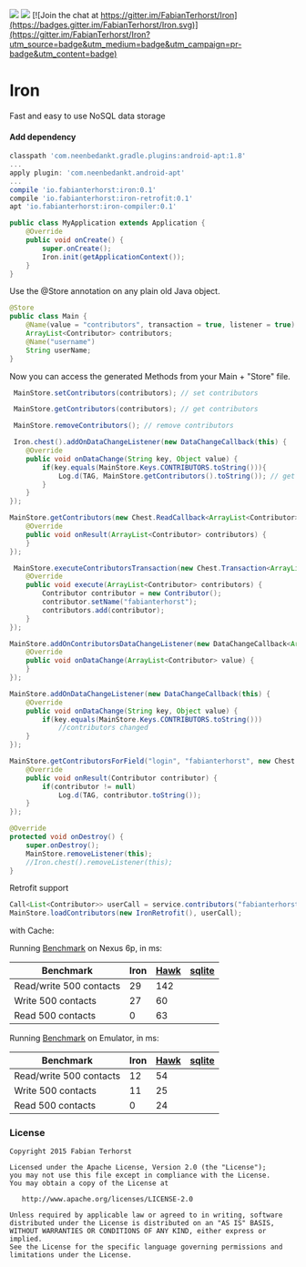 <img src="https://img.shields.io/badge/Methods and size-core: 198 | deps: 9494 | 21 KB-e91e63.svg"></img>
<img src="https://travis-ci.org/FabianTerhorst/Iron.svg?branch=master"></img>
[![Join the chat at https://gitter.im/FabianTerhorst/Iron](https://badges.gitter.im/FabianTerhorst/Iron.svg)](https://gitter.im/FabianTerhorst/Iron?utm_source=badge&utm_medium=badge&utm_campaign=pr-badge&utm_content=badge)

# Iron

Fast and easy to use NoSQL data storage

#### Add dependency
```groovy
classpath 'com.neenbedankt.gradle.plugins:android-apt:1.8'
...
apply plugin: 'com.neenbedankt.android-apt'
...
compile 'io.fabianterhorst:iron:0.1'
compile 'io.fabianterhorst:iron-retrofit:0.1'
apt 'io.fabianterhorst:iron-compiler:0.1'
```

```java
public class MyApplication extends Application {
    @Override
    public void onCreate() {
        super.onCreate();
        Iron.init(getApplicationContext());
    }
}
```

Use the @Store annotation on any plain old Java object.

```java
@Store
public class Main {
    @Name(value = "contributors", transaction = true, listener = true)
    ArrayList<Contributor> contributors;
    @Name("username")
    String userName;
}
```
Now you can access the generated Methods from your Main + "Store" file.

```java
 MainStore.setContributors(contributors); // set contributors
```

```java
 MainStore.getContributors(contributors); // get contributors
```

```java
 MainStore.removeContributors(); // remove contributors
```

```java
 Iron.chest().addOnDataChangeListener(new DataChangeCallback(this) {
    @Override
    public void onDataChange(String key, Object value) {
        if(key.equals(MainStore.Keys.CONTRIBUTORS.toString())){
            Log.d(TAG, MainStore.getContributors().toString()); // get contributors
        }
    }
});
```

```java
MainStore.getContributors(new Chest.ReadCallback<ArrayList<Contributor>>() {
    @Override
    public void onResult(ArrayList<Contributor> contributors) {
    }
});
```

```java
 MainStore.executeContributorsTransaction(new Chest.Transaction<ArrayList<Contributor>>() {
    @Override
    public void execute(ArrayList<Contributor> contributors) {
    	Contributor contributor = new Contributor();
    	contributor.setName("fabianterhorst");
        contributors.add(contributor);
    }
});
```

```java
MainStore.addOnContributorsDataChangeListener(new DataChangeCallback<ArrayList<Contributor>>(this) {
    @Override
    public void onDataChange(ArrayList<Contributor> value) {
    }
});
```

```java
MainStore.addOnDataChangeListener(new DataChangeCallback(this) {
    @Override
    public void onDataChange(String key, Object value) {
        if(key.equals(MainStore.Keys.CONTRIBUTORS.toString()))
            //contributors changed
    }
});
```

```java
MainStore.getContributorsForField("login", "fabianterhorst", new Chest.ReadCallback<Contributor>() {
    @Override
    public void onResult(Contributor contributor) {
        if(contributor != null)
            Log.d(TAG, contributor.toString());
    }
});
```

```java
@Override
protected void onDestroy() {
    super.onDestroy();
    MainStore.removeListener(this);
    //Iron.chest().removeListener(this);
}
```

Retrofit support
```java
Call<List<Contributor>> userCall = service.contributors("fabianterhorst", "iron");
MainStore.loadContributors(new IronRetrofit(), userCall);
```

with Cache:

Running [Benchmark](https://github.com/fabianterhorst/Iron/blob/master/iron/src/androidTest/java/io/fabianterhorst/iron/benchmark/Benchmark.java) on Nexus 6p, in ms:

| Benchmark                 | Iron    | [Hawk](https://github.com/orhanobut/hawk) | [sqlite](http://developer.android.com/reference/android/database/sqlite/package-summary.html) |
|---------------------------|----------|----------|----------|
| Read/write 500 contacts   | 29      | 142      |          |
| Write 500 contacts        | 27      | 60      |          |
| Read 500 contacts         | 0       | 63      |          |

Running [Benchmark](https://github.com/fabianterhorst/Iron/master/iron/src/androidTest/java/io/fabianterhorst/iron/benchmark/Benchmark.java) on Emulator, in ms:

| Benchmark                 | Iron    | [Hawk](https://github.com/orhanobut/hawk) | [sqlite](http://developer.android.com/reference/android/database/sqlite/package-summary.html) |
|---------------------------|----------|----------|----------|
| Read/write 500 contacts   | 12      | 54      |          |
| Write 500 contacts        | 11      | 25      |          |
| Read 500 contacts         | 0       | 24      |          |

### License
    Copyright 2015 Fabian Terhorst

    Licensed under the Apache License, Version 2.0 (the "License");
    you may not use this file except in compliance with the License.
    You may obtain a copy of the License at

       http://www.apache.org/licenses/LICENSE-2.0

    Unless required by applicable law or agreed to in writing, software
    distributed under the License is distributed on an "AS IS" BASIS,
    WITHOUT WARRANTIES OR CONDITIONS OF ANY KIND, either express or implied.
    See the License for the specific language governing permissions and
    limitations under the License.